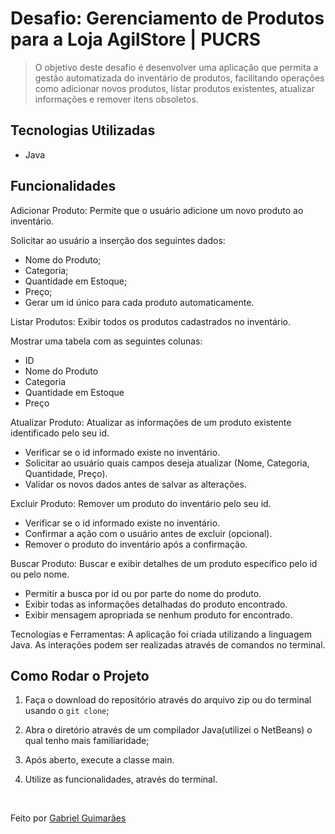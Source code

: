 # Desafio: Gerenciamento de Produtos para a Loja AgilStore | PUCRS

> O objetivo deste desafio é desenvolver uma aplicação que permita a gestão automatizada do inventário de produtos, facilitando operações como adicionar novos produtos, listar produtos existentes, atualizar informações e remover itens obsoletos.

## Tecnologias Utilizadas

- Java

## Funcionalidades

Adicionar Produto: Permite que o usuário adicione um novo produto ao inventário.

Solicitar ao usuário a inserção dos seguintes dados:
- Nome do Produto;
- Categoria;
- Quantidade em Estoque;
- Preço; 
- Gerar um id único para cada produto automaticamente.


Listar Produtos: Exibir todos os produtos cadastrados no inventário.
 			
Mostrar uma tabela com as seguintes colunas:

- ID
- Nome do Produto
- Categoria
- Quantidade em Estoque
- Preço

Atualizar Produto: Atualizar as informações de um produto existente identificado pelo seu id.

- Verificar se o id informado existe no inventário.
- Solicitar ao usuário quais campos deseja atualizar (Nome, Categoria, Quantidade, Preço).
- Validar os novos dados antes de salvar as alterações.

Excluir Produto: Remover um produto do inventário pelo seu id.

- Verificar se o id informado existe no inventário.
- Confirmar a ação com o usuário antes de excluir (opcional).
- Remover o produto do inventário após a confirmação.

Buscar Produto: Buscar e exibir detalhes de um produto específico pelo id ou pelo nome.

- Permitir a busca por id ou por parte do nome do produto.
- Exibir todas as informações detalhadas do produto encontrado.
- Exibir mensagem apropriada se nenhum produto for encontrado.


Tecnologias e Ferramentas:
A aplicação foi criada utilizando a linguagem Java.
As interações podem ser realizadas através de comandos no terminal.


## Como Rodar o Projeto

1. Faça o download do repositório através do arquivo zip ou do terminal usando o
  `git clone`;

2. Abra o diretório através de um compilador Java(utilizei o NetBeans) o qual tenho mais familiaridade;

3. Após aberto, execute a classe main.

4. Utilize as funcionalidades, através do terminal.

<br>

Feito por [Gabriel Guimarães](https://www.linkedin.com/in/gabrielpgmrs/)
<br>
<br>
